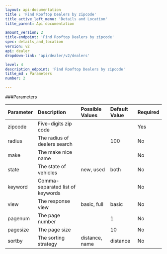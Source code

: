 ```yaml
---
layout: api-documentation
title : 'Find Rooftop Dealers by zipcode'
title_active_left_menu: 'Details and Location'
title_parent: Api documentation

amount_version: 2
title-endpoint: 'Find Rooftop Dealers by zipcode'
spec: details_and_location
version: v2
api: dealer
dropdown-link: 'api/dealer/v2/dealers'

level: 4
description_edpoint: 'Find Rooftop Dealers by zipcode'
title_md : Parameters
number: 2

---
```



###Parameters

| Parameter     | Description                           | Possible Values               | Default Value     | Required |
|:--------------|:--------------------------------------|:------------------------------|:------------------|:---------|
| zipcode       | Five-digits zip code                  |                               |                   | Yes      |
| radius        | The radius of dealers search          |                               | 100               | No       |
| make          | The make nice name                    |                               |                   | No       |
| state         | The state of vehicles                 | new, used                     | both              | No       |
| keyword       | Comma-separated list of keywords      |                               |                   | No       |
| view          | The response view                     | basic, full                   | basic             | No       |
| pagenum       | The page number                       |                               | 1                 | No       |
| pagesize      | The page size                         |                               | 10                | No       |
| sortby        | The sorting strategy                  | distance, name                | distance          | No       |
